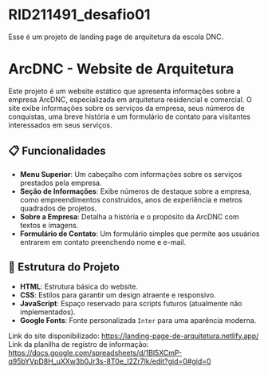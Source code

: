 # RID211491_desafio01
Esse é um projeto de landing page de arquitetura da escola DNC.
# ArcDNC - Website de Arquitetura

Este projeto é um website estático que apresenta informações sobre a empresa ArcDNC, especializada em arquitetura residencial e comercial. O site exibe informações sobre os serviços da empresa, seus números de conquistas, uma breve história e um formulário de contato para visitantes interessados em seus serviços.

## 📋 Funcionalidades

- **Menu Superior**: Um cabeçalho com informações sobre os serviços prestados pela empresa.
- **Seção de Informações**: Exibe números de destaque sobre a empresa, como empreendimentos construídos, anos de experiência e metros quadrados de projetos.
- **Sobre a Empresa**: Detalha a história e o propósito da ArcDNC com textos e imagens.
- **Formulário de Contato**: Um formulário simples que permite aos usuários entrarem em contato preenchendo nome e e-mail.

## 📂 Estrutura do Projeto

- **HTML**: Estrutura básica do website.
- **CSS**: Estilos para garantir um design atraente e responsivo.
- **JavaScript**: Espaço reservado para scripts futuros (atualmente não implementados).
- **Google Fonts**: Fonte personalizada `Inter` para uma aparência moderna.


Link do site disponibilizado: https://landing-page-de-arquitetura.netlify.app/
Link da planilha de registro de informação: https://docs.google.com/spreadsheets/d/1Bl5XCmP-q95bYVpD8H_uXXw3b0Jr3s-8T0e_I2Zr7lk/edit?gid=0#gid=0

